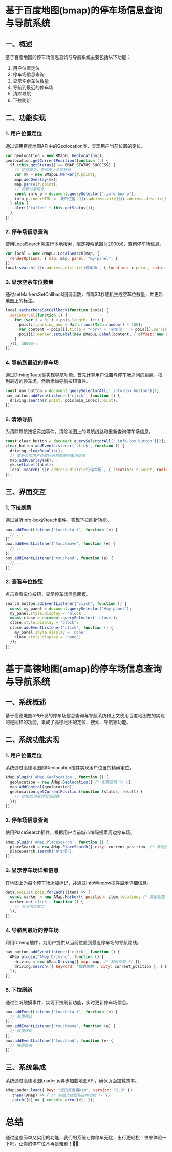 # 基于百度地图(bmap)的停车场信息查询与导航系统

## 一、概述

基于百度地图的停车场信息查询与导航系统主要包括以下功能：

1. 用户位置定位
2. 停车场信息查询
3. 显示空余车位数量
4. 导航到最近的停车场
5. 清除导航
6. 下拉刷新

## 二、功能实现

### 1. 用户位置定位

通过调用百度地图API中的Geolocation类，实现用户当前位置的定位。

```javascript
var geolocation = new BMapGL.Geolocation();
geolocation.getCurrentPosition(function (r) {
  if (this.getStatus() == BMAP_STATUS_SUCCESS) {
    // 定位成功，在地图上添加标记
    var mk = new BMapGL.Marker(r.point);
    map.addOverlay(mk);
    map.panTo(r.point);
    // 更新位置信息
    const info_p = document.querySelector('.info-box p');
    info_p.innerHTML = `我的位置：${r.address.city}${r.address.district}${r.address.street}`;
  } else {
    alert('failed' + this.getStatus());
  }
});
```

### 2. 停车场信息查询

使用LocalSearch类进行本地搜索，限定搜索范围为2000米，查询停车场信息。

```javascript
var local = new BMapGL.LocalSearch(map, {
  renderOptions: { map: map, panel: "my-panel", }
});
local.search(`${r.address.district}停车场`, { location: r.point, radius: 20000 });
```

### 3. 显示空余车位数量

通过setMarkersSetCallback回调函数，每隔30秒随机生成空车位数量，并更新地图上的标注。

```javascript
local.setMarkersSetCallback(function (pois) {
  setInterval(function () {
    for (var i = 0; i < pois.length; i++) {
      pois[i].parking_num = Math.floor(Math.random() * 100);
      var content = pois[i].title + "<br>" + '空车位：' + pois[i].parking_num;
      pois[i].marker.setLabel(new BMapGL.Label(content, { offset: new BMapGL.Size(20, -10) }));
    }
  }(), 30000);
});
```

### 4. 导航到最近的停车场

通过DrivingRoute类实现导航功能。首先计算用户位置与停车场之间的距离，找到最近的停车场，然后添加导航按钮事件。

```javascript
const nav_button = document.querySelectorAll('.info-box button')[1];
nav_button.addEventListener('click', function () {
  driving.search(r.point, pois[min_index].point);
});
```

### 5. 清除导航

为清除导航按钮添加事件，清除地图上的导航线路和重新查询停车场信息。

```javascript
const clear_button = document.querySelectorAll('.info-box button')[2];
clear_button.addEventListener('click', function () {
  driving.clearResults();
  // 重新添加用户位置标记和查询停车场信息
  map.addOverlay(mk);
  mk.setLabel(label);
  local.search(`${r.address.district}停车场`, { location: r.point, radius: 20000 });
});
```

## 三、界面交互

### 1. 下拉刷新

通过监听info-box的touch事件，实现下拉刷新功能。

```javascript
box.addEventListener('touchstart', function (e) {
  // ...
});
box.addEventListener('touchmove', function (e) {
  // ...
});
box.addEventListener('touchend', function (e) {
  // ...
});
```

### 2. 查看车位按钮

点击查看车位按钮，显示停车场信息面板。

```javascript
search_button.addEventListener('click', function () {
  const my_panel = document.querySelector('#my-panel');
  my_panel.style.display = 'block';
  const close = document.querySelector('.close');
  close.style.display = 'block';
  close.addEventListener('click', function () {
    my_panel.style.display = 'none';
    close.style.display = 'none';
  });
});
```

# 基于高德地图(amap)的停车场信息查询与导航系统

## 一、系统概述

基于高德地图API开发的停车场信息查询与导航系统和上文使用百度地图做的实现的是同样的功能，集成了高德地图的定位、搜索、导航等功能。

## 二、系统功能实现

### 1. 用户位置定位

系统通过高德地图的Geolocation插件实现用户位置的精确定位。

```javascript
AMap.plugin('AMap.Geolocation', function () {
  geolocation = new AMap.Geolocation({ /* 配置选项 */ });
  map.addControl(geolocation);
  geolocation.getCurrentPosition(function (status, result) {
    // 定位成功后的回调函数
  });
});
```

### 2. 停车场信息查询

使用PlaceSearch插件，根据用户当前城市编码搜索周边停车场。

```javascript
AMap.plugin('AMap.PlaceSearch', function () {
  placeSearch = new AMap.PlaceSearch({ city: current_position, /* 其他配置 */ });
  placeSearch.search('停车场');
});
```

### 3. 显示停车场详细信息

在地图上为每个停车场添加标记，并通过InfoWindow插件显示详细信息。

```javascript
data.poiList.pois.forEach((item) => {
  const marker = new AMap.Marker({ position: item.location, /* 其他配置 */ });
  marker.on('click', function () {
    // 显示信息窗口
  });
});
```

### 4. 导航到最近的停车场

利用Driving插件，为用户提供从当前位置到最近停车场的导航路线。

```javascript
nav_button.addEventListener('click', function () {
  AMap.plugin('AMap.Driving', function () {
    driving = new AMap.Driving({ map: map, /* 其他配置 */ });
    driving.search([{ keyword: '我的位置', city: current_position }, { keyword: '停车场', city: current_position }]);
  });
});
```

### 5. 下拉刷新

通过监听触摸事件，实现下拉刷新功能，实时更新停车场信息。

```javascript
box.addEventListener('touchstart', function (e) {
  // 触摸开始
});
box.addEventListener('touchmove', function (e) {
  // 触摸移动
});
box.addEventListener('touchend', function (e) {
  // 触摸结束
});
```

## 三、系统集成

系统通过高德地图Loader.js异步加载地图API，确保页面加载效率。

```javascript
AMapLoader.load({ key: "您的开发者Key", version: "2.0" })
  .then((AMap) => { /* 初始化地图和应用功能 */ })
  .catch((e) => { console.error(e); });
```

# 总结

通过这些简单又实用的功能，我们的系统让你停车无忧，出行更轻松！快来体验一下吧，让你的停车位不再是难题！🚗🌟